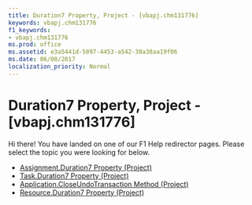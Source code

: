 ```yaml
---
title: Duration7 Property, Project - [vbapj.chm131776]
keywords: vbapj.chm131776
f1_keywords:
- vbapj.chm131776
ms.prod: office
ms.assetid: e3a5441d-5097-4453-a542-38a38aa19f06
ms.date: 06/08/2017
localization_priority: Normal
---
```



# Duration7 Property, Project - [vbapj.chm131776]

Hi there! You have landed on one of our F1 Help redirector pages. Please select the topic you were looking for below.

- [Assignment.Duration7 Property (Project)](http://msdn.microsoft.com/library/7fc5c07a-a832-444a-3865-402401e10a94%28Office.15%29.aspx)
- [Task.Duration7 Property (Project)](http://msdn.microsoft.com/library/37f29e62-6cf7-809e-f5fd-55f4709fcf93%28Office.15%29.aspx)
- [Application.CloseUndoTransaction Method (Project)](http://msdn.microsoft.com/library/704bde43-803d-fd63-68a6-7b4058e5d3b1%28Office.15%29.aspx)
- [Resource.Duration7 Property (Project)](http://msdn.microsoft.com/library/2f7dfe86-c595-927d-308b-8c8dfff77113%28Office.15%29.aspx)

